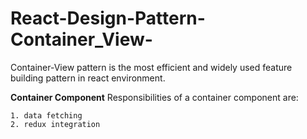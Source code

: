 # React-Design-Pattern-Container_View-

Container-View pattern is the most efficient and widely used feature building pattern in react environment.

**Container Component**
Responsibilities of a container component are:

```
1. data fetching
2. redux integration
```
